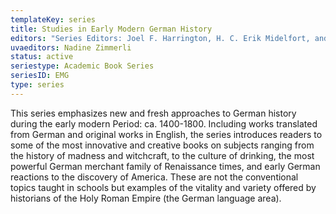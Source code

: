 ```yaml
---
templateKey: series
title: Studies in Early Modern German History
editors: "Series Editors: Joel F. Harrington, H. C. Erik Midelfort, and Tara Nummedal"
uvaeditors: Nadine Zimmerli
status: active
seriestype: Academic Book Series
seriesID: EMG
type: series
---
```

This series emphasizes new and fresh approaches to German history during the early modern Period: ca. 1400-1800. Including works translated from German and original works in English, the series introduces readers to some of the most innovative and creative books on subjects ranging from the history of madness and witchcraft, to the culture of drinking, the most powerful German merchant family of Renaissance times, and early German reactions to the discovery of America. These are not the conventional topics taught in schools but examples of the vitality and variety offered by historians of the Holy Roman Empire (the German language area).  